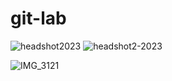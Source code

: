 # git-lab

![headshot2023](https://user-images.githubusercontent.com/102608394/236050095-4a49d6b7-fa3d-43c6-89f0-50b14636a1f7.jpeg)
![headshot2-2023](https://user-images.githubusercontent.com/102608394/236051395-d38bd525-cf39-4dd1-95de-0df2d4c09e3a.jpeg)


![IMG_3121](https://github.com/salasousi/git-github-and-terminal/assets/102608394/6a4a9caf-c2d9-45b5-b889-3fa7eab68d6b)

